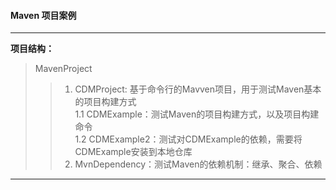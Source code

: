 #### Maven 项目案例

----

**项目结构：**
> MavenProject  
>> 1. CDMProject: 基于命令行的Mavven项目，用于测试Maven基本的项目构建方式  
      1.1 CDMExample：测试Maven的项目构建方式，以及项目构建命令  
      1.2 CDMExample2：测试对CDMExample的依赖，需要将CDMExample安装到本地仓库  
>> 2. MvnDependency：测试Maven的依赖机制：继承、聚合、依赖

----


